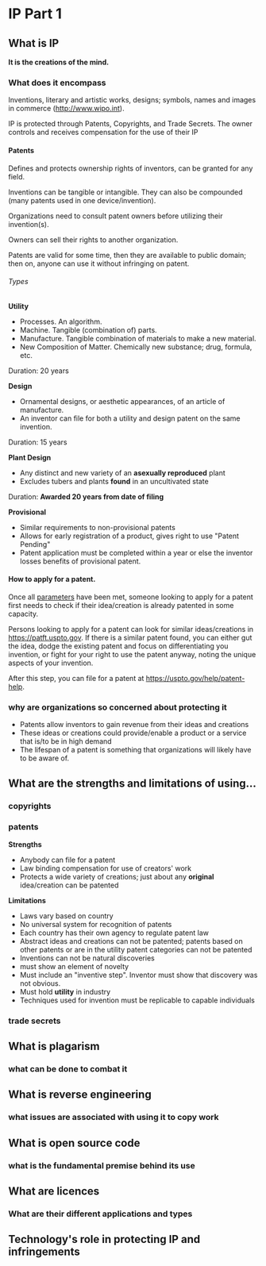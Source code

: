 # IP Part 1

## What is IP

**It is the creations of the mind.**

### What does it encompass

Inventions, literary and artistic works, designs; symbols, names and images in commerce (http://www.wipo.int).

IP is protected through Patents, Copyrights, and Trade Secrets. The owner controls and receives compensation for the use of their IP

#### Patents

Defines and protects ownership rights of inventors, can be granted for any field.

Inventions can be tangible or intangible. They can also be compounded (many patents used in one device/invention).

Organizations need to consult patent owners before utilizing their invention(s).

Owners can sell their rights to another organization.

Patents are valid for some time, then they are available to public domain; then on, anyone can use it without infringing on patent.

###### Types

**Utility**

* Processes. An algorithm.
* Machine. Tangible (combination of) parts.
* Manufacture. Tangible combination of materials to make a new material.
* New Composition of Matter. Chemically new substance; drug, formula, etc.

Duration: 20 years

**Design**

* Ornamental designs, or aesthetic appearances, of an article of manufacture.
* An inventor can file for both a utility and design patent on the same invention.

Duration: 15 years

**Plant Design**

* Any distinct and new variety of an __asexually reproduced__ plant
* Excludes tubers and plants __found__ in an uncultivated state

Duration: **Awarded 20 years from date of filing**

**Provisional**

* Similar requirements to non-provisional patents
* Allows for early registration of a product, gives right to use "Patent Pending"
* Patent application must be completed within a year or else the inventor losses benefits of provisional patent.

#### How to apply for a patent.

Once all [parameters](#patents-1) have been met, someone looking to apply for a patent first needs to check if their idea/creation is already patented in some capacity.

Persons looking to apply for a patent can look for similar ideas/creations in https://patft.uspto.gov. If there is a similar patent found, you can either gut the idea, dodge the existing patent and focus on differentiating you invention, or fight for your right to use the patent anyway, noting the unique aspects of your invention.

After this step, you can file for a patent at https://uspto.gov/help/patent-help.

### why are organizations so concerned about protecting it

* Patents allow inventors to gain revenue from their ideas and creations
* These ideas or creations could provide/enable a product or a service that is/to be in high demand
* The lifespan of a patent is something that organizations will likely have to be aware of.

## What are the strengths and limitations of using...

### copyrights

### patents

**Strengths**

* Anybody can file for a patent
* Law binding compensation for use of creators' work
* Protects a wide variety of creations; just about any **original** idea/creation can be patented

**Limitations**

* Laws vary based on country
* No universal system for recognition of patents
* Each country has their own agency to regulate patent law
* Abstract ideas and creations can not be patented; patents based on other patents or are in the utility patent categories can not be patented
* Inventions can not be natural discoveries
* must show an element of novelty
* Must include an "inventive step". Inventor must show that discovery was not obvious.
* Must hold **utility** in industry
* Techniques used for invention must be replicable to capable individuals



### trade secrets

## What is plagarism

### what can be done to combat it 

## What is reverse engineering

### what issues are associated with using it to copy work

## What is open source code

### what is the fundamental premise behind its use

## What are licences

### What are their different applications and types

## Technology's role in protecting IP and infringements